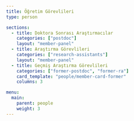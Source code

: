 ```yaml
---
title: Öğretim Görevlileri
type: person

sections:
  - title: Doktora Sonrası Araştırmacılar
    categories: ["postdoc"]
    layout: "member-panel"
  - title: Araştırma Görevlileri
    categories: ["research-assistants"]
    layout: "member-panel"
  - title: Geçmiş Araştırma Görevlileri
    categories: ["former-postdoc", "former-ra"]
    card_template: "people/member-card-former"
    columns: 3

menu:
  main:
    parent: people
    weight: 3
---
```

